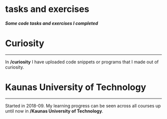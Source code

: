 # tasks and exercises
##### Some code tasks and exercises I completed  

# Curiosity
---
In **/curiosity** I have uploaded code snippets or programs that I made out of curiosity.  

# Kaunas University of Technology
---
Started in 2018-09. My learning progress can be seen across all courses up until now in **/Kaunas University of Technology**.  